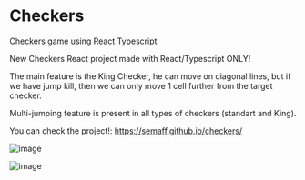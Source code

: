 # Сheckers
Checkers game using React Typescript

New Checkers React project made with React/Typescript ONLY!

The main feature is the King Checker, he can move on diagonal lines,
but if we have jump kill, then we can only move 1 cell further from the target checker.

Multi-jumping feature is present in all types of checkers (standart and King).

You can check the project!: https://semaff.github.io/checkers/

![image](https://user-images.githubusercontent.com/95703321/178509858-1038c7b9-0433-4722-a2ab-3ef4531e5bfc.png)



![image](https://user-images.githubusercontent.com/95703321/178509948-a8d73bba-9bd7-4f3e-ac9f-e8b03a026a22.png)
